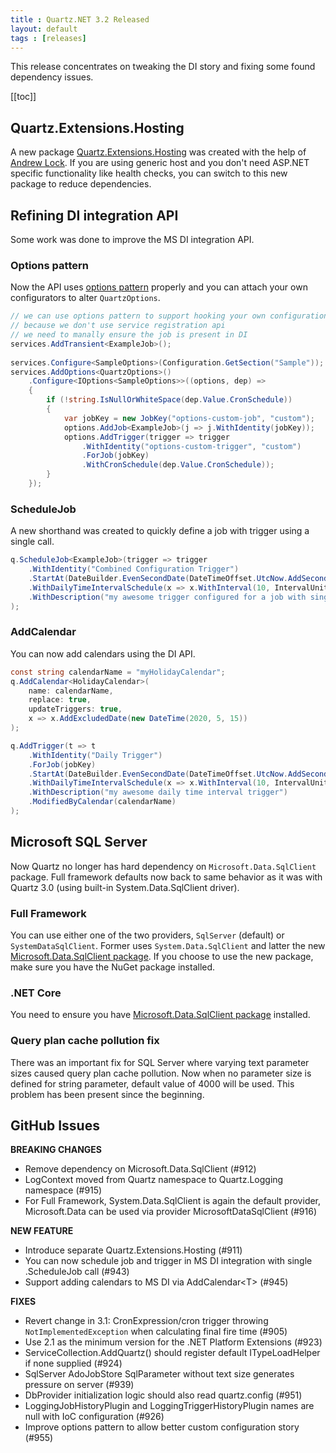 ```yaml
---
title : Quartz.NET 3.2 Released
layout: default
tags : [releases]
---
```


This release concentrates on tweaking the DI story and fixing some found dependency issues.

[[toc]]

## Quartz.Extensions.Hosting

A new package [Quartz.Extensions.Hosting](https://www.nuget.org/packages/Quartz.Extensions.Hosting/) 
was created with the help of [Andrew Lock](https://andrewlock.net/). If you are using generic host and you don't need
ASP.NET specific functionality like health checks, you can switch to this new package to reduce dependencies.

## Refining DI integration API

Some work was done to improve the MS DI integration API. 

### Options pattern

Now the API uses [options pattern](https://docs.microsoft.com/en-us/aspnet/core/fundamentals/configuration/options)
properly and you can attach your own configurators to alter `QuartzOptions`.

```csharp
// we can use options pattern to support hooking your own configuration
// because we don't use service registration api
// we need to manally ensure the job is present in DI
services.AddTransient<ExampleJob>();
            
services.Configure<SampleOptions>(Configuration.GetSection("Sample"));
services.AddOptions<QuartzOptions>()
    .Configure<IOptions<SampleOptions>>((options, dep) =>
    {
        if (!string.IsNullOrWhiteSpace(dep.Value.CronSchedule))
        {
            var jobKey = new JobKey("options-custom-job", "custom");
            options.AddJob<ExampleJob>(j => j.WithIdentity(jobKey));
            options.AddTrigger(trigger => trigger
                .WithIdentity("options-custom-trigger", "custom")
                .ForJob(jobKey)
                .WithCronSchedule(dep.Value.CronSchedule));
        }
    });

```

### ScheduleJob

A new shorthand was created to quickly define a job with trigger using a single call.

```csharp
q.ScheduleJob<ExampleJob>(trigger => trigger
    .WithIdentity("Combined Configuration Trigger")
    .StartAt(DateBuilder.EvenSecondDate(DateTimeOffset.UtcNow.AddSeconds(7)))
    .WithDailyTimeIntervalSchedule(x => x.WithInterval(10, IntervalUnit.Second))
    .WithDescription("my awesome trigger configured for a job with single call")
);
```

### AddCalendar

You can now add calendars using the DI API.

```csharp
const string calendarName = "myHolidayCalendar";
q.AddCalendar<HolidayCalendar>(
    name: calendarName,
    replace: true,
    updateTriggers: true,
    x => x.AddExcludedDate(new DateTime(2020, 5, 15))
);

q.AddTrigger(t => t
    .WithIdentity("Daily Trigger")
    .ForJob(jobKey)
    .StartAt(DateBuilder.EvenSecondDate(DateTimeOffset.UtcNow.AddSeconds(5)))
    .WithDailyTimeIntervalSchedule(x => x.WithInterval(10, IntervalUnit.Second))
    .WithDescription("my awesome daily time interval trigger")
    .ModifiedByCalendar(calendarName)
);
```


## Microsoft SQL Server

Now Quartz no longer has hard dependency on `Microsoft.Data.SqlClient` package.
Full framework defaults now back to same behavior as it was with Quartz 3.0 (using built-in System.Data.SqlClient driver).

### Full Framework 

You can use either one of the two providers, `SqlServer` (default) or `SystemDataSqlClient`. Former uses `System.Data.SqlClient` and latter
the new [Microsoft.Data.SqlClient package](https://www.nuget.org/packages/Microsoft.Data.SqlClient). 
If you choose to use the new package, make sure you have the NuGet package installed.

### .NET Core

You need to ensure you have [Microsoft.Data.SqlClient package](https://www.nuget.org/packages/Microsoft.Data.SqlClient) installed.

### Query plan cache pollution fix

There was an important fix for SQL Server where varying text parameter sizes caused query plan cache pollution. Now when no parameter size is
defined for string parameter, default value of 4000 will be used. This problem has been present since the beginning.

## GitHub Issues

__BREAKING CHANGES__

* Remove dependency on Microsoft.Data.SqlClient (#912)
* LogContext moved from Quartz namespace to Quartz.Logging namespace (#915)
* For Full Framework, System.Data.SqlClient is again the default provider, Microsoft.Data can be used via provider MicrosoftDataSqlClient (#916)

__NEW FEATURE__

* Introduce separate Quartz.Extensions.Hosting (#911)
* You can now schedule job and trigger in MS DI integration with single .ScheduleJob call (#943)
* Support adding calendars to MS DI via AddCalendar&lt;T&gt; (#945)          

__FIXES__

* Revert change in 3.1: CronExpression/cron trigger throwing `NotImplementedException` when calculating final fire time (#905)
* Use 2.1 as the minimum version for the .NET Platform Extensions (#923)
* ServiceCollection.AddQuartz() should register default ITypeLoadHelper if none supplied (#924)
* SqlServer AdoJobStore SqlParameter without text size generates pressure on server (#939)
* DbProvider initialization logic should also read quartz.config (#951)
* LoggingJobHistoryPlugin and LoggingTriggerHistoryPlugin names are null with IoC configuration (#926)
* Improve options pattern to allow better custom configuration story (#955)


<Download />
